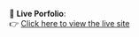 🚀 **Live Porfolio**:  
👉 [Click here to view the live site](https://keerthi-vasan-adhithan.github.io/Portfolio/)
